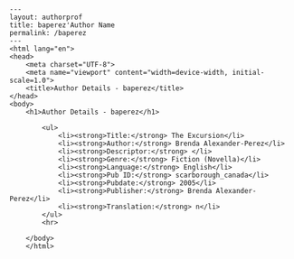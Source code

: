 
    ---
    layout: authorprof
    title: baperez'Author Name 
    permalink: /baperez
    ---
    <html lang="en">
    <head>
        <meta charset="UTF-8">
        <meta name="viewport" content="width=device-width, initial-scale=1.0">
        <title>Author Details - baperez</title>
    </head>
    <body>
        <h1>Author Details - baperez</h1>
        
            <ul>
                <li><strong>Title:</strong> The Excursion</li>
                <li><strong>Author:</strong> Brenda Alexander-Perez</li>
                <li><strong>Descriptor:</strong> </li>
                <li><strong>Genre:</strong> Fiction (Novella)</li>
                <li><strong>Language:</strong> English</li>
                <li><strong>Pub ID:</strong> scarborough_canada</li>
                <li><strong>Pubdate:</strong> 2005</li>
                <li><strong>Publisher:</strong> Brenda Alexander-Perez</li>
                <li><strong>Translation:</strong> n</li>
            </ul>
            <hr>
            
        </body>
        </html>
        